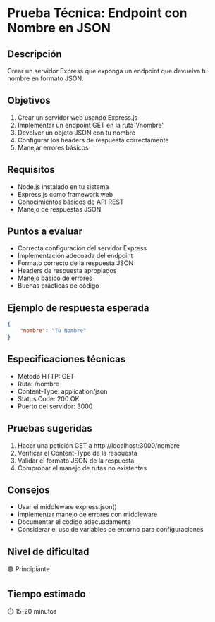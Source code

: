 # Prueba Técnica: Endpoint con Nombre en JSON

## Descripción
Crear un servidor Express que exponga un endpoint que devuelva tu nombre en formato JSON.

## Objetivos
1. Crear un servidor web usando Express.js
2. Implementar un endpoint GET en la ruta '/nombre'
3. Devolver un objeto JSON con tu nombre
4. Configurar los headers de respuesta correctamente
5. Manejar errores básicos

## Requisitos
- Node.js instalado en tu sistema
- Express.js como framework web
- Conocimientos básicos de API REST
- Manejo de respuestas JSON

## Puntos a evaluar
- Correcta configuración del servidor Express
- Implementación adecuada del endpoint
- Formato correcto de la respuesta JSON
- Headers de respuesta apropiados
- Manejo básico de errores
- Buenas prácticas de código

## Ejemplo de respuesta esperada
```json
{
    "nombre": "Tu Nombre"
}
```

## Especificaciones técnicas
- Método HTTP: GET
- Ruta: /nombre
- Content-Type: application/json
- Status Code: 200 OK
- Puerto del servidor: 3000

## Pruebas sugeridas
1. Hacer una petición GET a http://localhost:3000/nombre
2. Verificar el Content-Type de la respuesta
3. Validar el formato JSON de la respuesta
4. Comprobar el manejo de rutas no existentes

## Consejos
- Usar el middleware express.json()
- Implementar manejo de errores con middleware
- Documentar el código adecuadamente
- Considerar el uso de variables de entorno para configuraciones

## Nivel de dificultad
🟢 Principiante

## Tiempo estimado
⏱️ 15-20 minutos 